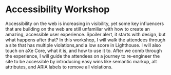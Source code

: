 # Accessibility Workshop

Accessibility on the web is increasing in visibility, yet some key influencers that are building on the web are still unfamiliar with how to create an amazing, accessible user experience. Spoiler alert, it starts with design, but what happens after that? In this workshop, I will walk the attendees through a site that has multiple violations,and a low score in Lighthouse. I will also touch on aXe Core, what it is, and how to use it to. After we comb through the experience, I will guide the attendees on a journey to re-engineer the site to be accessible by introducing easy wins like semantic markup, alt attributes, and ARIA labels to remove all violations.
